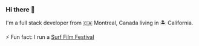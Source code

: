 ### Hi there 👋

I'm a full stack developer from 🇨🇦 Montreal, Canada living in 🏝 California.

⚡ Fun fact: I run a [Surf Film Festival](http://www.santacruzsurffilmfest.com/)

<!--
**delphinefoo/delphinefoo** is a ✨ _special_ ✨ repository because its `README.md` (this file) appears on your GitHub profile.

Here are some ideas to get you started:

- 🔭 I’m currently working on ...
- 🌱 I’m currently learning ...
- 👯 I’m looking to collaborate on ...
- 🤔 I’m looking for help with ...
- 💬 Ask me about ...
- 📫 How to reach me: ...
- 😄 Pronouns: ...
- ⚡ Fun fact: ...
-->
